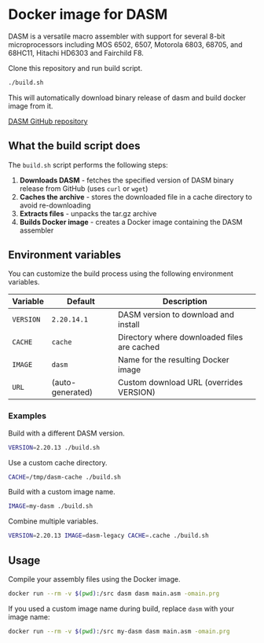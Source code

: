 # Docker image for DASM

DASM is a versatile macro assembler with support for several 8-bit microprocessors
including MOS 6502, 6507, Motorola 6803, 68705, and 68HC11, Hitachi HD6303 and Fairchild F8.

Clone this repository and run build script.

```bash
./build.sh
```

This will automatically download binary release of dasm and build docker image from it.

[DASM GitHub repository](https://github.com/dasm-assembler/dasm)

## What the build script does

The `build.sh` script performs the following steps:

1. **Downloads DASM** - fetches the specified version of DASM binary release from GitHub (uses `curl` or `wget`)
2. **Caches the archive** - stores the downloaded file in a cache directory to avoid re-downloading
3. **Extracts files** - unpacks the tar.gz archive
4. **Builds Docker image** - creates a Docker image containing the DASM assembler

## Environment variables

You can customize the build process using the following environment variables.

| Variable | Default | Description |
|----------|---------|-------------|
| `VERSION` | `2.20.14.1` | DASM version to download and install |
| `CACHE` | `cache` | Directory where downloaded files are cached |
| `IMAGE` | `dasm` | Name for the resulting Docker image |
| `URL` | (auto-generated) | Custom download URL (overrides VERSION) |

### Examples

Build with a different DASM version.

```bash
VERSION=2.20.13 ./build.sh
```

Use a custom cache directory.

```bash
CACHE=/tmp/dasm-cache ./build.sh
```

Build with a custom image name.

```bash
IMAGE=my-dasm ./build.sh
```

Combine multiple variables.

```bash
VERSION=2.20.13 IMAGE=dasm-legacy CACHE=.cache ./build.sh
```

## Usage

Compile your assembly files using the Docker image.

```bash
docker run --rm -v $(pwd):/src dasm dasm main.asm -omain.prg
```

If you used a custom image name during build, replace `dasm` with your image name:

```bash
docker run --rm -v $(pwd):/src my-dasm dasm main.asm -omain.prg
```
